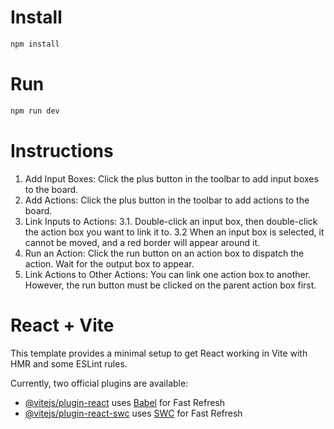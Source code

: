 # Install

```bash
npm install
```

# Run

```bash
npm run dev
```

# Instructions

1. Add Input Boxes: Click the plus button in the toolbar to add input boxes to the board.
2. Add Actions: Click the plus button in the toolbar to add actions to the board.
3. Link Inputs to Actions:
   3.1. Double-click an input box, then double-click the action box you want to link it to.
   3.2 When an input box is selected, it cannot be moved, and a red border will appear around it.
4. Run an Action: Click the run button on an action box to dispatch the action. Wait for the output box to appear.
5. Link Actions to Other Actions: You can link one action box to another. However, the run button must be clicked on the parent action box first.

# React + Vite

This template provides a minimal setup to get React working in Vite with HMR and some ESLint rules.

Currently, two official plugins are available:

- [@vitejs/plugin-react](https://github.com/vitejs/vite-plugin-react/blob/main/packages/plugin-react/README.md) uses [Babel](https://babeljs.io/) for Fast Refresh
- [@vitejs/plugin-react-swc](https://github.com/vitejs/vite-plugin-react-swc) uses [SWC](https://swc.rs/) for Fast Refresh
